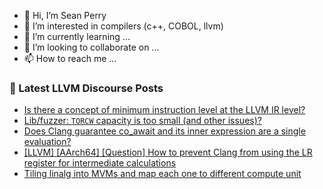 - 👋 Hi, I’m Sean Perry
- 👀 I’m interested in compilers (c++, COBOL, llvm)
- 🌱 I’m currently learning ...
- 💞️ I’m looking to collaborate on ...
- 📫 How to reach me ...

<!---
s66perry/s66perry is a ✨ special ✨ repository because its `README.md` (this file) appears on your GitHub profile.
You can click the Preview link to take a look at your changes.
--->
### 📕 Latest LLVM Discourse Posts

<!-- DISCOURSE-LLVM:START -->
- [Is there a concept of minimum instruction level at the LLVM IR level?](https://discourse.llvm.org/t/is-there-a-concept-of-minimum-instruction-level-at-the-llvm-ir-level/78264#post_1)
- [Lib/fuzzer: `TORCW` capacity is too small &lpar;and other issues&rpar;?](https://discourse.llvm.org/t/lib-fuzzer-torcw-capacity-is-too-small-and-other-issues/77810#post_3)
- [Does Clang guarantee co_await and its inner expression are a single evaluation?](https://discourse.llvm.org/t/does-clang-guarantee-co-await-and-its-inner-expression-are-a-single-evaluation/78262#post_2)
- [[LLVM] [AArch64] [Question] How to prevent Clang from using the LR register for intermediate calculations](https://discourse.llvm.org/t/llvm-aarch64-question-how-to-prevent-clang-from-using-the-lr-register-for-intermediate-calculations/78202#post_5)
- [Tiling linalg into MVMs and map each one to different compute unit](https://discourse.llvm.org/t/tiling-linalg-into-mvms-and-map-each-one-to-different-compute-unit/78263#post_1)
<!-- DISCOURSE-LLVM:END -->
